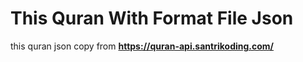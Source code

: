 # This Quran With Format File Json

this quran json copy from **https://quran-api.santrikoding.com/**
